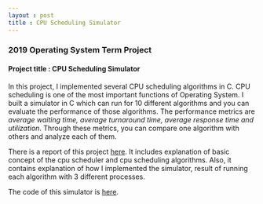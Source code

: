 ```yaml
---
layout : post
title : CPU Scheduling Simulator
---
```


### 2019 Operating System Term Project



#### Project title : CPU Scheduling Simulator

In this project, I implemented several CPU scheduling algorithms in C. CPU scheduling is one of the most important functions of Operating System.
I built a simulator in C which can run for 10 different algorithms and you can evaluate the performance of those algorithms.
The performance metrics are *average waiting time, average turnaround time, average response time and utilization*.
Through these metrics, you can compare one algorithm with others and analyze each of them.<br>

There is a report of this project [here](https://github.com/limhyesu98/OperatingSystem_cpuSchedule/blob/master/Term_Report_OS.pdf).
It includes explanation of basic concept of the cpu scheduler and cpu scheduling algorithms. 
Also, it contains explanation of how I implemented the simulator, result of running each algorithm with 3 different processes.<br>

The code of this simulator is [here](https://github.com/limhyesu98/OperatingSystem_cpuSchedule/blob/master/Term_Code_OS.c).
